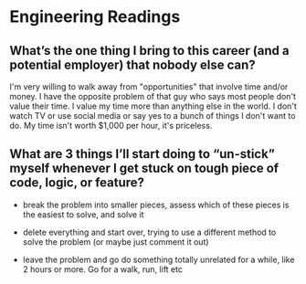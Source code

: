# Engineering Readings

## What’s the one thing I bring to this career (and a potential employer) that nobody else can?

I'm very willing to walk away from "opportunities" that involve time and/or money. I have the opposite problem of that guy who says most people don't value their time. I value my time more than anything else in the world. I don't watch TV or use social media or say yes to a bunch of things I don't want to do. My time isn't worth $1,000 per hour, it's priceless.

## What are 3 things I’ll start doing to “un-stick” myself whenever I get stuck on tough piece of code, logic, or feature?

- break the problem into smaller pieces, assess which of these pieces is the easiest to solve, and solve it

- delete everything and start over, trying to use a different method to solve the problem (or maybe just comment it out)

- leave the problem and go do something totally unrelated for a while, like 2 hours or more. Go for a walk, run, lift etc
